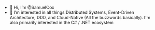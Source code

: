 - 👋 Hi, I’m @SamuelCox
- 👀 I’m interested in all things Distributed Systems, Event-Driven Architecture, DDD, and Cloud-Native (All the buzzwords basically). 
      I'm also primarily interested in the C# / .NET ecosystem

<!---
SamuelCox/SamuelCox is a ✨ special ✨ repository because its `README.md` (this file) appears on your GitHub profile.
You can click the Preview link to take a look at your changes.
--->
